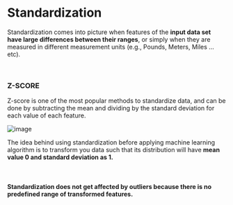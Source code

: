 <h1> Standardization </h1>
<p>
Standardization comes into picture when features of the <b>input data set have large differences between their ranges</b>, or simply when they are measured in different measurement units (e.g., Pounds, Meters, Miles … etc).

</p>
<br>

<h3>Z-SCORE</h3>
<p> 
Z-score is one of the most popular methods to standardize data, and can be done by subtracting the mean and dividing by the standard deviation for each value of each feature.

![image](https://user-images.githubusercontent.com/89294557/185532997-52d8a898-92d5-4894-a5d2-a504eda01e73.png)
  
The idea behind using standardization before applying machine learning algorithm is to transform you data such that its distribution will have <b>mean value 0 and standard deviation as 1.</b>  
</p>
<br>

<h4> Standardization does not get affected by outliers because there is no predefined range of transformed features.</h4>
